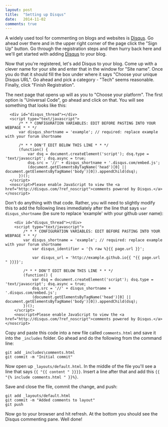 ```yaml
---
layout: post
title:  "Setting up Disqus"
date:   2014-11-02
comments: true
---
```


A widely used tool for commenting on blogs and websites is
[Disqus](https://disqus.com). Go ahead over there and in the upper right corner
of the page click the "Sign Up" button. Go through the registration steps and
then hurry back here and we'll  get started with adding
[Disqus](https://disqus.com/admin/create/) to your blog.

Now that you're registered, let's add Disqus to your blog. Come up with a clever
name for your site and enter that in the window for "Site name". Once you do
that it should fill the box under where it says "Choose your unique Disqus URL".
Go ahead and pick a category - "Tech" seems reasonable. Finally, click "Finish
Registration".

The next page that opens up will as you to "Choose your platform". The first
option is "Universal Code", go ahead and click on that. You will see something
that looks like this:

      <div id="disqus_thread"></div>
      <script type="text/javascript">
          /* * * CONFIGURATION VARIABLES: EDIT BEFORE PASTING INTO YOUR WEBPAGE * * */
          var disqus_shortname = 'example'; // required: replace example with your forum shortname

          /* * * DON'T EDIT BELOW THIS LINE * * */
          (function() {
              var dsq = document.createElement('script'); dsq.type = 'text/javascript'; dsq.async = true;
              dsq.src = '//' + disqus_shortname + '.disqus.com/embed.js';
              (document.getElementsByTagName('head')[0] || document.getElementsByTagName('body')[0]).appendChild(dsq);
          })();
      </script>
      <noscript>Please enable JavaScript to view the <a href="http://disqus.com/?ref_noscript">comments powered by Disqus.</a></noscript>

Don't do anything with that code. Rather, you will need to slightly modify this
to add the following lines immediately after the line that says `var
disqus_shortname` (be sure to replace 'example' with your github user name):

        <div id="disqus_thread"></div>
        <script type="text/javascript">
            /* * * CONFIGURATION VARIABLES: EDIT BEFORE PASTING INTO YOUR WEBPAGE * * */
            var disqus_shortname = 'example'; // required: replace example with your forum shortname
        		var disqus_identifier = '{% raw %}{{ page.url }}';

        		var disqus_url = 'http://example.github.io{{ "{{ page.url " }}}}';

            /* * * DON'T EDIT BELOW THIS LINE * * */
            (function() {
                var dsq = document.createElement('script'); dsq.type = 'text/javascript'; dsq.async = true;
                dsq.src = '//' + disqus_shortname + '.disqus.com/embed.js';
                (document.getElementsByTagName('head')[0] || document.getElementsByTagName('body')[0]).appendChild(dsq);
            })();
        </script>
        <noscript>Please enable JavaScript to view the <a href="http://disqus.com/?ref_noscript">comments powered by Disqus.</a></noscript>

Copy and paste this code into a new file called `comments.html` and save it into
the `_includes` folder. Go ahead and do the following from the command line:

    git add _includes\comments.html  
    git commit -m "Initial commit"  


Now open up `_layouts/default.html`. In the middle of the file you'll see a
line that says `{{ "{{ content " }}}}`. Insert a line after that and add this `{{ "{%
include comments.html " }}%}`.

Save and close the file, commit the change, and push:

    git add _layouts/default.html  
    git commit -m "Added comments to layout"  
    git push

Now go to your browser and hit refresh. At the bottom you should see the Disqus
commenting pane. Well done!
